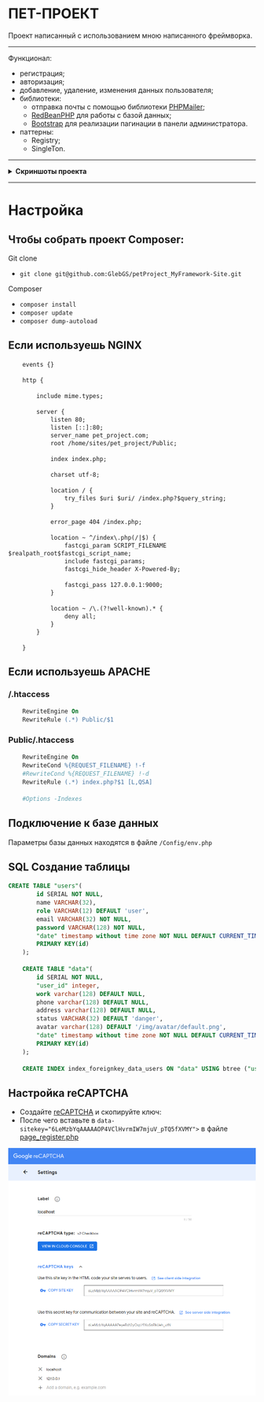 # ПЕТ-ПРОЕКТ

Проект написанный с использованием мною написанного фреймворка.

___

Функционал:
+ регистрация;
+ авторизация;
+ добавление, удаление, изменения данных пользователя;
+ библиотеки:
  + отправка почты с помощью библиотеки [PHPMailer](https://packagist.org/packages/phpmailer/phpmailer);
  + [RedBeanPHP](https://packagist.org/packages/gabordemooij/redbean) для работы с базой данных;
  + [Bootstrap](https://packagist.org/packages/twbs/bootstrap) для реализации пагинации в панели администратора.
+ паттерны:
  + Registry;
  + SingleTon.
___

<details><summary><b>Скриншоты проекта</b></summary>

![Register](pet_image/reg.png "Register") | **Register** |

![Login](pet_image/log.png "Login") | **Login** |

![Auth admin](pet_image/admin_auth.png "Auth admin") | **Auth admin** |

![Admin menu](pet_image/admin_menu.png "Admin menu") | **Admin panel** |

![Main page](pet_image/main_page.png "Main page") | **Main page** |

![Main page](pet_image/main_page.png "Main page") | **Main page** |

![Main page2](pet_image/main_page2.png "Main page2") | **Main page2** | 

![Create user](pet_image/create_user.png "Create user") | **Create user** | 

![Edit user](pet_image/edit_user.png "Edit user") | **Edit user** | 

![Edit avatar](pet_image/edit_avatar.png "Edit avatar") | **Edit avatar** | 

![Edit password](pet_image/edit_password.png "Edit password") | **Edit password** |

![Edit status](pet_image/edit_status.png "Edit status") | **Edit status** |

</details>

___

# Настройка

## Чтобы собрать проект Composer:

Git clone
  + `git clone git@github.com:GlebGS/petProject_MyFramework-Site.git`   

Composer
  + `composer install`
  + `composer update`
  + `composer dump-autoload`

## Если используешь NGINX

```nginx
    events {}

    http {

        include mime.types;
        
        server {
            listen 80;
            listen [::]:80;
            server_name pet_project.com;
            root /home/sites/pet_project/Public;
            
            index index.php;
        
            charset utf-8;
        
            location / {
                try_files $uri $uri/ /index.php?$query_string;
            }
        
            error_page 404 /index.php;
        
            location ~ ^/index\.php(/|$) {
                fastcgi_param SCRIPT_FILENAME $realpath_root$fastcgi_script_name;
                include fastcgi_params;
                fastcgi_hide_header X-Powered-By;
                
                fastcgi_pass 127.0.0.1:9000;
            }
        
            location ~ /\.(?!well-known).* {
                deny all;
            }
        }	
        
    }
```

## Если используешь APACHE

### /.htaccess
```apache
    RewriteEngine On
    RewriteRule (.*) Public/$1
```

### Public/.htaccess
```apache
    RewriteEngine On
    RewriteCond %{REQUEST_FILENAME} !-f
    #RewriteCond %{REQUEST_FILENAME} !-d
    RewriteRule (.*) index.php?$1 [L,QSA]

    #Options -Indexes
```

## Подключение к базе данных

Параметры базы данных находятся в файле `/Config/env.php`

## SQL Создание таблицы 
```sql
CREATE TABLE "users"(
        id SERIAL NOT NULL,
        name VARCHAR(32),
        role VARCHAR(12) DEFAULT 'user',
        email VARCHAR(32) NOT NULL,
        password VARCHAR(128) NOT NULL,
        "date" timestamp without time zone NOT NULL DEFAULT CURRENT_TIMESTAMP,
        PRIMARY KEY(id)
    );

    CREATE TABLE "data"(
        id SERIAL NOT NULL,
        "user_id" integer,
        work varchar(128) DEFAULT NULL,
        phone varchar(128) DEFAULT NULL,
        address varchar(128) DEFAULT NULL,
        status VARCHAR(32) DEFAULT 'danger',
        avatar varchar(128) DEFAULT '/img/avatar/default.png',
        "date" timestamp without time zone NOT NULL DEFAULT CURRENT_TIMESTAMP,
        PRIMARY KEY(id)
    );

    CREATE INDEX index_foreignkey_data_users ON "data" USING btree ("user_id");
```

## Настройка reCAPTCHA

- Создайте [reCAPTCHA](https://www.google.com/recaptcha/about/) и скопируйте ключ:
- После чего вставьте в `data-sitekey="6LeMzbYqAAAAAOP4VClHvrmIW7mjuV_pTQ5fXVMY">` в файле [page_register.php](App/View/page_register.php)

![alt text](pet_image/reCAPTCHA_SETTING.png)


